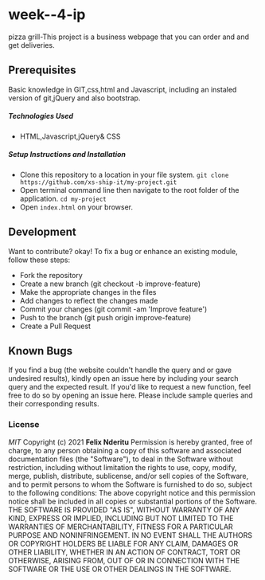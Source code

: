 # week--4-ip
 pizza grill-This project is a business webpage that you can order and and get deliveries.
## Prerequisites
Basic  knowledge in GIT,css,html and Javascript, including an instaled version of git,jQuery  and also bootstrap.
##### Technologies Used
- HTML,Javascript,jQuery& CSS
##### Setup Instructions and Installation
- Clone this repository to a location in your file system. `git clone https://github.com/xs-ship-it/my-project.git`
- Open terminal command line then navigate to the root folder of the application. `cd my-project`
- Open `index.html` on your browser.
## Development
Want to contribute? okay!
To fix a bug or enhance an existing module, follow these steps:
- Fork the repository
- Create a new branch (git checkout -b improve-feature)
- Make the appropriate changes in the files
- Add changes to reflect the changes made
- Commit your changes (git commit -am 'Improve feature')
- Push to the branch (git push origin improve-feature)
- Create a Pull Request
## Known Bugs
If you find a bug (the website couldn't handle the query and or gave undesired results), kindly open an issue here by including your search query and the expected result.
If you'd like to request a new function, feel free to do so by opening an issue here. Please include sample queries and their corresponding results.
### License
*MIT*
Copyright (c) 2021 **Felix Nderitu**
Permission is hereby granted, free of charge, to any person obtaining a copy of this software and associated documentation files (the "Software"), to deal in the Software without restriction, including without limitation the rights to use, copy, modify, merge, publish, distribute, sublicense, and/or sell copies of the Software, and to permit persons to whom the Software is furnished to do so, subject to the following conditions:
The above copyright notice and this permission notice shall be included in all copies or substantial portions of the Software.
THE SOFTWARE IS PROVIDED "AS IS", WITHOUT WARRANTY OF ANY KIND, EXPRESS OR IMPLIED, INCLUDING BUT NOT LIMITED TO THE WARRANTIES OF MERCHANTABILITY, FITNESS FOR A PARTICULAR PURPOSE AND NONINFRINGEMENT. IN NO EVENT SHALL THE AUTHORS OR COPYRIGHT HOLDERS BE LIABLE FOR ANY CLAIM, DAMAGES OR OTHER LIABILITY, WHETHER IN AN ACTION OF CONTRACT, TORT OR OTHERWISE, ARISING FROM, OUT OF OR IN CONNECTION WITH THE SOFTWARE OR THE USE OR OTHER DEALINGS IN THE SOFTWARE.

